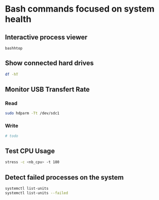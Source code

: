 # Bash commands focused on system health

## Interactive process viewer
```bashhtop```

## Show connected hard drives
```bash
df -hT
```

## Monitor USB Transfert Rate
### Read
```bash
sudo hdparm -Tt /dev/sdc1
```

### Write
```bash
# todo
```

## Test CPU Usage
```bash
stress -c <nb_cpu> -t 180
```

## Detect failed processes on the system
```bash
systemctl list-units
systemctl list-units --failed
```
